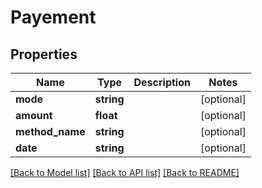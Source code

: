 # Payement

## Properties
Name | Type | Description | Notes
------------ | ------------- | ------------- | -------------
**mode** | **string** |  | [optional] 
**amount** | **float** |  | [optional] 
**method_name** | **string** |  | [optional] 
**date** | **string** |  | [optional] 

[[Back to Model list]](../../README.md#documentation-for-models) [[Back to API list]](../../README.md#documentation-for-api-endpoints) [[Back to README]](../../README.md)

